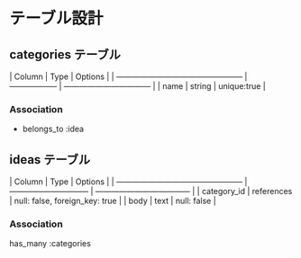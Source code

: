 # テーブル設計

## categories テーブル

| Column           | Type   | Options     |
| ———————————————— | —————— | ——————————— |
| name             | string | unique:true |

### Association
- belongs_to :idea

## ideas テーブル

| Column           | Type       | Options      |
| ———————————————— | —————————— | ———————————— |
| category_id      | references | null: false, foreign_key: true |
| body             | text       | null: false  |

### Association
has_many :categories
